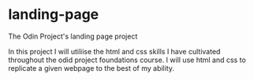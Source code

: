 # landing-page
The Odin Project's landing page project

In this project I will utiliise the html and css skills I have cultivated throughout the odid project foundations course. I will use html and css to replicate a given webpage to the best of my ability.